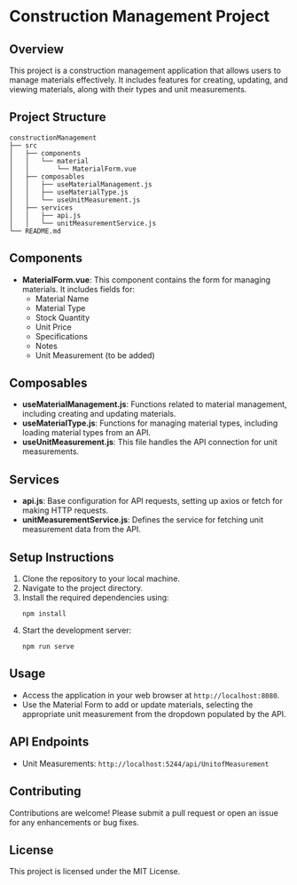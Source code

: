 # Construction Management Project

## Overview
This project is a construction management application that allows users to manage materials effectively. It includes features for creating, updating, and viewing materials, along with their types and unit measurements.

## Project Structure
```
constructionManagement
├── src
│   ├── components
│   │   └── material
│   │       └── MaterialForm.vue
│   ├── composables
│   │   ├── useMaterialManagement.js
│   │   ├── useMaterialType.js
│   │   └── useUnitMeasurement.js
│   ├── services
│   │   ├── api.js
│   │   └── unitMeasurementService.js
└── README.md
```

## Components
- **MaterialForm.vue**: This component contains the form for managing materials. It includes fields for:
  - Material Name
  - Material Type
  - Stock Quantity
  - Unit Price
  - Specifications
  - Notes
  - Unit Measurement (to be added)

## Composables
- **useMaterialManagement.js**: Functions related to material management, including creating and updating materials.
- **useMaterialType.js**: Functions for managing material types, including loading material types from an API.
- **useUnitMeasurement.js**: This file handles the API connection for unit measurements.

## Services
- **api.js**: Base configuration for API requests, setting up axios or fetch for making HTTP requests.
- **unitMeasurementService.js**: Defines the service for fetching unit measurement data from the API.

## Setup Instructions
1. Clone the repository to your local machine.
2. Navigate to the project directory.
3. Install the required dependencies using:
   ```
   npm install
   ```
4. Start the development server:
   ```
   npm run serve
   ```

## Usage
- Access the application in your web browser at `http://localhost:8080`.
- Use the Material Form to add or update materials, selecting the appropriate unit measurement from the dropdown populated by the API.

## API Endpoints
- Unit Measurements: `http://localhost:5244/api/UnitofMeasurement`

## Contributing
Contributions are welcome! Please submit a pull request or open an issue for any enhancements or bug fixes.

## License
This project is licensed under the MIT License.